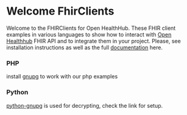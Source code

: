 # Welcome FhirClients
Welcome to the FHIRClients for Open HealthHub. These FHIR client examples in various languages to show how to interact with [Open Healthhub](https://www.openhealthhub.com) FHIR API and to integrate them in your project. Please, see installation instructions as well as the full [documentation](https://developer.openhealthhub.com) here.

### PHP

install [gnupg](https://www.php.net/manual/en/book.gnupg.php) to work with our php examples

### Python

[python-gnupg](https://docs.red-dove.com/python-gnupg/#deployment-requirements) is used for decrypting, check the link for setup.
